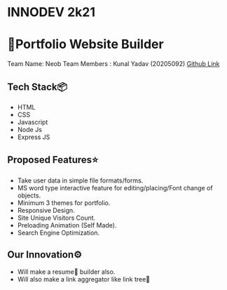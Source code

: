 # INNODEV 2k21
<h1>🚀Portfolio Website Builder</h1>
Team Name: Neob
Team Members : Kunal Yadav (20205092) <a href="https://github.com/metakunal" target="_blank">Github Link</a>

<h2>Tech Stack📦</h2>
<ul>
  <li>HTML</li>
    <li>CSS</li>
    <li>Javascript</li>  
    <li>Node Js</li>
    <li>Express JS</li>
 </ul> 
 
 <h2>Proposed Features⭐</h2>
<ul>
  <li>Take user data in simple file formats/forms.</li>
<li>MS word type interactive feature for editing/placing/Font change of objects.</li>
<li>Minimum 3 themes for portfolio.</li>
<li>Responsive Design.</li>
<li>Site Unique Visitors Count.</li>
<li>Preloading Animation (Self Made).</li>
<li>Search Engine Optimization.</li>
 </ul>
 
  <h2>Our Innovation⚙</h2>
<ul>
  <li>Will make a resume📄 builder also.</li>
<li>Will also make a link aggregator like link tree🌲</li>
 </ul>
 
 
